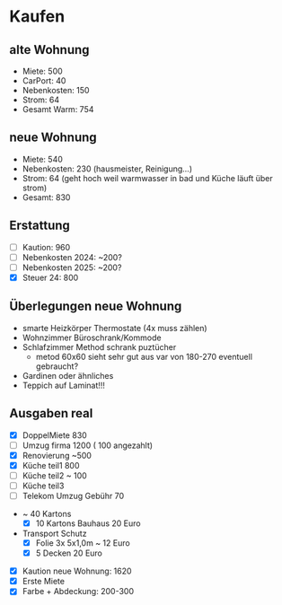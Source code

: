 # Kaufen

## alte Wohnung

- Miete: 500
- CarPort: 40
- Nebenkosten: 150
- Strom: 64
- Gesamt Warm: 754

## neue Wohnung

- Miete: 540
- Nebenkosten: 230 (hausmeister, Reinigung...)
- Strom: 64 (geht hoch weil warmwasser in bad und Küche läuft über strom)
- Gesamt: 830

## Erstattung

- [ ] Kaution: 960
- [ ] Nebenkosten 2024: ~200?
- [ ] Nebenkosten 2025: ~200?
- [x] Steuer 24: 800

## Überlegungen neue Wohnung

- smarte Heizkörper Thermostate (4x muss zählen)
- Wohnzimmer Büroschrank/Kommode
- Schlafzimmer Method schrank puztücher
  - metod 60x60 sieht sehr gut aus var von 180-270 eventuell gebraucht?
- Gardinen oder ähnliches
- Teppich auf Laminat!!!


## Ausgaben real

- [x] DoppelMiete 830
- [ ] Umzug firma 1200 ( 100 angezahlt)
- [x] Renovierung ~500
- [x] Küche teil1 800
- [ ] Küche teil2 ~ 100
- [ ] Küche teil3
- [ ] Telekom Umzug Gebühr 70
- ~ 40 Kartons
  - [x] 10 Kartons Bauhaus 20 Euro
- Transport Schutz
  - [x] Folie 3x 5x1,0m ~ 12 Euro
  - [x] 5 Decken 20 Euro
- [x] Kaution neue Wohnung: 1620
- [x] Erste Miete
- [x] Farbe + Abdeckung: 200-300
